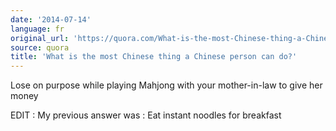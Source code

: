 ```yaml
---
date: '2014-07-14'
language: fr
original_url: 'https://quora.com/What-is-the-most-Chinese-thing-a-Chinese-person-can-do/answer/Clément-Renaud'
source: quora
title: 'What is the most Chinese thing a Chinese person can do?'
---
```


Lose on purpose while playing Mahjong with your mother-in-law to give
her money 
 
EDIT : My previous answer was : 
Eat instant noodles for breakfast
